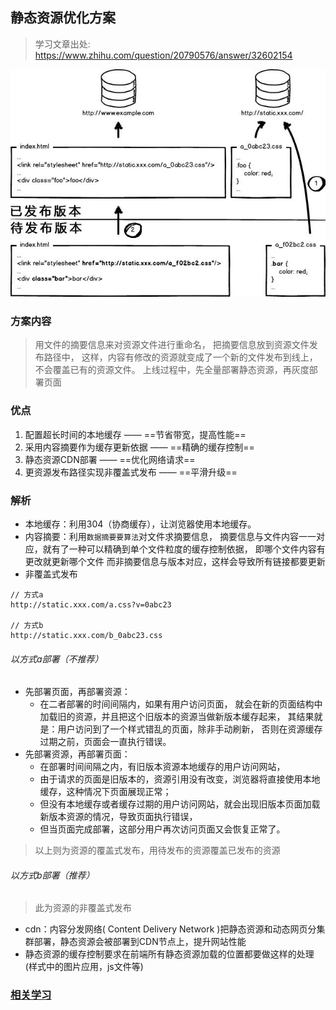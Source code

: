 ## 静态资源优化方案
> 学习文章出处: https://www.zhihu.com/question/20790576/answer/32602154

![avatar](/imgs/deploy-project.jpg)

### 方案内容
> 用文件的摘要信息来对资源文件进行重命名，
> 把摘要信息放到资源文件发布路径中，
> 这样，内容有修改的资源就变成了一个新的文件发布到线上，不会覆盖已有的资源文件。
> 上线过程中，先全量部署静态资源，再灰度部署页面

### 优点
1. 配置超长时间的本地缓存 —— ==节省带宽，提高性能==
2. 采用内容摘要作为缓存更新依据 —— ==精确的缓存控制==
3. 静态资源CDN部署 —— ==优化网络请求==
4. 更资源发布路径实现非覆盖式发布 —— ==平滑升级==

### 解析
* 本地缓存：利用304（协商缓存），让浏览器使用本地缓存。
* 内容摘要：利用`数据摘要要算法`对文件求摘要信息，
           摘要信息与文件内容一一对应，就有了一种可以精确到单个文件粒度的缓存控制依据，
           即哪个文件内容有更改就更新哪个文件
           而非摘要信息与版本对应，这样会导致所有链接都要更新
* 非覆盖式发布
```
// 方式a
http://static.xxx.com/a.css?v=0abc23

// 方式b
http://static.xxx.com/b_0abc23.css

```
###### 以方式a部署（不推荐）
* 先部署页面，再部署资源：
    * 在二者部署的时间间隔内，如果有用户访问页面，
    就会在新的页面结构中加载旧的资源，并且把这个旧版本的资源当做新版本缓存起来，
    其结果就是：用户访问到了一个样式错乱的页面，除非手动刷新，
    否则在资源缓存过期之前，页面会一直执行错误。
* 先部署资源，再部署页面：
    * 在部署时间间隔之内，有旧版本资源本地缓存的用户访问网站，
    * 由于请求的页面是旧版本的，资源引用没有改变，浏览器将直接使用本地缓存，这种情况下页面展现正常；
    * 但没有本地缓存或者缓存过期的用户访问网站，就会出现旧版本页面加载新版本资源的情况，导致页面执行错误，
    * 但当页面完成部署，这部分用户再次访问页面又会恢复正常了。

> 以上则为资源的覆盖式发布，用待发布的资源覆盖已发布的资源

###### 以方式b部署（推荐）
> 此为资源的非覆盖式发布

* cdn：内容分发网络( Content Delivery Network )把静态资源和动态网页分集群部署，静态资源会被部署到CDN节点上，提升网站性能
* 静态资源的缓存控制要求在前端所有静态资源加载的位置都要做这样的处理(样式中的图片应用，js文件等)

### [相关学习](https://github.com/fouber/blog)